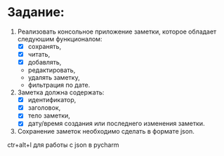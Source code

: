 
# Задание:

1. Реализовать консольное приложение заметки, которое обладает следуюшим функционалом:
   - [x] сохранять,
   - [x] читать,
   - [x] добавлять,
   * редактировать,
   * удалять заметку,
   * фильтрация по дате.
2. Заметка должна содержать:
   - [x] идентификатор,
   - [x] заголовок,
   - [x] тело заметки,
   - [x] дату/время создания или последнего изменения заметки.   
3. Сохранение заметок необходимо сделать в
формате json.

ctr+alt+l для работы с json в pycharm